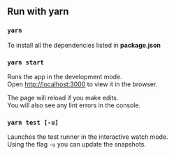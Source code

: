## Run with yarn

### `yarn`

To install all the dependencies listed in **package.json**

### `yarn start`

Runs the app in the development mode.<br />
Open [http://localhost:3000](http://localhost:3000) to view it in the browser.

The page will reload if you make edits.<br />
You will also see any lint errors in the console.

### `yarn test [-u]`

Launches the test runner in the interactive watch mode.<br />
Using the flag `-u` you can update the snapshots.

<i class="fas fa-rocket"></i>
